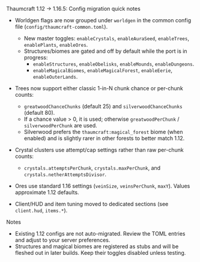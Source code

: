 Thaumcraft 1.12 → 1.16.5: Config migration quick notes

- Worldgen flags are now grouped under `worldgen` in the common config file (`config/thaumcraft-common.toml`).
  - New master toggles: `enableCrystals`, `enableAuraSeed`, `enableTrees`, `enablePlants`, `enableOres`.
  - Structures/biomes are gated and off by default while the port is in progress:
    - `enableStructures`, `enableObelisks`, `enableMounds`, `enableDungeons`.
    - `enableMagicalBiomes`, `enableMagicalForest`, `enableEerie`, `enableOuterLands`.

- Trees now support either classic 1-in-N chunk chance or per-chunk counts:
  - `greatwoodChanceChunks` (default 25) and `silverwoodChanceChunks` (default 80).
  - If a chance value > 0, it is used; otherwise `greatwoodPerChunk` / `silverwoodPerChunk` are used.
  - Silverwood prefers the `thaumcraft:magical_forest` biome (when enabled) and is slightly rarer in other forests to better match 1.12.

- Crystal clusters use attempt/cap settings rather than raw per-chunk counts:
  - `crystals.attemptsPerChunk`, `crystals.maxPerChunk`, and `crystals.netherAttemptsDivisor`.

- Ores use standard 1.16 settings (`veinSize`, `veinsPerChunk`, `maxY`). Values approximate 1.12 defaults.

- Client/HUD and item tuning moved to dedicated sections (see `client.hud`, `items.*`).

Notes
- Existing 1.12 configs are not auto-migrated. Review the TOML entries and adjust to your server preferences.
- Structures and magical biomes are registered as stubs and will be fleshed out in later builds. Keep their toggles disabled unless testing.



